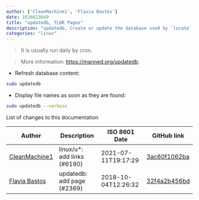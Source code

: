 ```yaml
---
author: ['CleanMachine1', 'Flavia Bastos']
date: 1626023849
title: "updatedb, TLDR Pages"
description: "updatedb, Create or update the database used by `locate`."
categories: "linux"
---
```

> It is usually run daily by cron.

> More information: <https://manned.org/updatedb>.

- Refresh database content:

```bash
sudo updatedb
```

- Display file names as soon as they are found:

```bash
sudo updatedb --verbose
```
List of changes to this documentation


Author | Description | ISO 8601 Date | GitHub link
------|-----|-----|-----
[CleanMachine1](mailto:78213164+CleanMachine1@users.noreply.github.com) | linux/u*: add links (#6190) | 2021-07-11T19:17:29 | [3ac60f1062ba](https://github.com/tldr-pages/tldr/commit/3ac60f1062ba714b493cee9c4e413901867c9f93)
[Flavia Bastos](mailto:FlaviaBastos@users.noreply.github.com) | updatedb: add page (#2369) | 2018-10-04T12:26:32 | [32f4a2b456bd](https://github.com/tldr-pages/tldr/commit/32f4a2b456bdde4397b98f5f659a98a1e54187e9)

